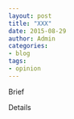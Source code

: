 ```yaml
---
layout: post
title: "XXX"
date: 2015-08-29
author: Admin
categories: 
- blog 
tags:
- opinion
---
```

Brief

<!--more-->

Details

